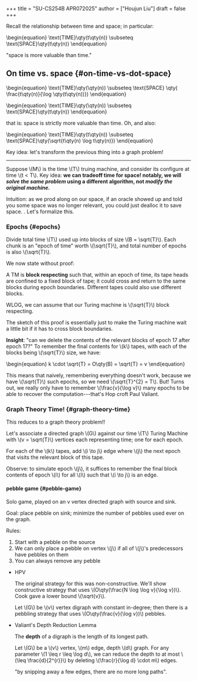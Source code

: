 +++
title = "SU-CS254B APR072025"
author = ["Houjun Liu"]
draft = false
+++

Recall the relationship between time and space; in particular:

\begin{equation}
\text{TIME}\qty(t\qty(n)) \subseteq \text{SPACE}\qty(t\qty(n))
\end{equation}

"space is more valuable than time."


## On time vs. space {#on-time-vs-dot-space}

<div class="theorem"><span>

\begin{equation}
\text{TIME}\qty(\qty(n)) \subseteq \text{SPACE} \qty( \frac{t\qty(n)}{\log \qty(t\qty(n))})
\end{equation}

</span></div>

<div class="corollary"><span>

\begin{equation}
\text{TIME}\qty(\qty(n)) \subseteq \text{SPACE}\qty(t\qty(n))
\end{equation}

</span></div>

that is: space is strictly more valuable than time. Oh, and also:

\begin{equation}
\text{TIME}\qty(t\qty(n)) \subseteq \text{SPACE}\qty(\sqrt{t\qty(n) \log t\qty(n)})
\end{equation}

Key idea: let's transform the previous thing into a graph problem!

---

Suppose \\(M\\) is the time \\(T\\) truing machine, and consider its configure at time \\(t < T\\). Key idea: **we can tradeoff time for space! notably, we will _solve the same problem_ using a different algorithm, not _modify the original machine._**

Intuition: as we prod along on our space, if an oracle showed up and told you some space was no longer relevant, you could just dealloc it to save space.
.
Let's formalize this.


### Epochs {#epochs}

Divide total time \\(T\\) used up into blocks of size \\(B = \sqrt{T}\\). Each chunk is an "epoch of time" worth \\(\sqrt{T}\\), and total number of epochs is also \\(\sqrt{T}\\).

We now state without proof:

<div class="definition"><span>

A TM is **block respecting** such that, within an epoch of time, its tape heads are confined to a fixed block of tape; it could cross and return to the same blocks during epoch boundaries. Different tapes could also use different blocks.

</span></div>

<div class="lemma"><span>

WLOG, we can assume that our Turing machine is \\(\sqrt{T}\\) block respecting.

</span></div>

The sketch of this proof is essentially just to make the Turing machine wait a little bit if it has to cross block boundaries.

**Insight**: "can we delete the contents of the relevant blocks of epoch 17 after epoch 17?" To remember the final contents for \\(k\\) tapes, with each of the blocks being \\(\sqrt{T}\\) size, we have:

\begin{equation}
k \cdot \sqrt{T} = O\qty(B) = \sqrt{T} = v
\end{equation}

This means that naively, remembering everything doesn't work, because we have \\(\sqrt{T}\\) such epochs, so we need \\(\sqrt{T}^{2} = T\\). But! Turns out, we really only have to remember \\(\frac{v}{\log v}\\) many epochs to be able to recover the computation---that's Hop croft Paul Valiant.


### Graph Theory Time! {#graph-theory-time}

This reduces to a graph theory problem!!

Let's associate a directed graph \\(G\\) against our time \\(T\\) Turing Machine with \\(v = \sqrt{T}\\) vertices each representing time; one for each epoch.

For each of the \\(k\\) tapes, add \\(i \to  j\\) edge where \\(j\\) the next epoch that visits the relevant block of this tape.

Observe: to simulate epoch \\(j\\), it suffices to remember the final block contents of epoch \\(i\\) for all \\(i\\) such that \\(i \to  j\\) is an edge.


#### pebble game {#pebble-game}

Solo game, played on an v vertex directed graph with source and sink.

Goal: place pebble on sink; minimize the number of pebbles used ever on the graph.

Rules:

1.  Start with a pebble on the source
2.  We can only place a pebble on vertex \\(j\\) if all of \\(j\\)'s predecessors have pebbles on them
3.  You can always remove any pebble

<!--list-separator-->

-  HPV

    The original strategy for this was non-constructive. We'll show constructive strategy that uses \\(O\qty(\frac{N \log \log v}{\log v})\\). Cook gave a lower bound \\(\sqrt{v}\\).

    <div class="theorem"><span>

    Let \\(G\\) be \\(v\\) vertex digraph with constant in-degree; then there is a pebbling strategy that uses \\(O\qty(\frac{v}{\log v})\\) pebbles.

    </span></div>

    <div class="proof"><span>

    </span></div>

<!--list-separator-->

-  Valiant's Depth Reduction Lemma

    <div class="definition"><span>

    The **depth** of a digraph is the length of its longest path.

    </span></div>

    <div class="lemma"><span>

    Let \\(G\\) be a \\(v\\) vertex, \\(m\\) edge, depth \\(d\\) graph. For any parameter \\(1 \leq r \leq \log d\\), we can reduce the depth to at most \\(\leq \frac{d}{2^{r}}\\) by deleting \\(\frac{r}{\log  d} \cdot m\\) edges.

    </span></div>

    "by snipping away a few edges, there are no more long paths".
